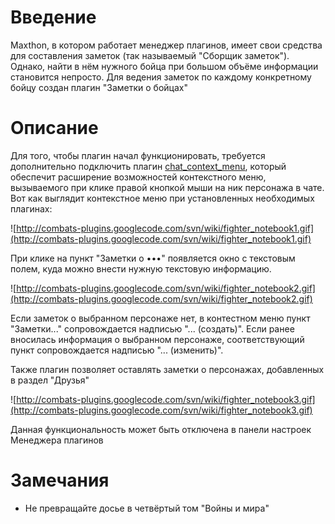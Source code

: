 # Введение #

Maxthon, в котором работает менеджер плагинов, имеет свои средства для составления заметок (так называемый "Сборщик заметок"). Однако, найти в нём нужного бойца при большом объёме информации становится непросто. Для ведения заметок по каждому конкретному бойцу создан плагин "Заметки о бойцах"

# Описание #

Для того, чтобы плагин начал функционировать, требуется дополнительно подключить плагин [chat\_context\_menu](chat_context_menu.md), который обеспечит расширение возможностей контекстного меню, вызываемого при клике правой кнопкой мыши на ник персонажа в чате. Вот как выглядит контекстное меню при установленных необходимых плагинах:

![http://combats-plugins.googlecode.com/svn/wiki/fighter_notebook1.gif](http://combats-plugins.googlecode.com/svn/wiki/fighter_notebook1.gif)

При клике на пункт "Заметки о •••" появляется окно с текстовым полем, куда можно внести нужную текстовую информацию.

![http://combats-plugins.googlecode.com/svn/wiki/fighter_notebook2.gif](http://combats-plugins.googlecode.com/svn/wiki/fighter_notebook2.gif)

Если заметок о выбранном персонаже нет, в контестном меню пункт "Заметки..." сопровождается надписью "... (создать)". Если ранее вносилась информация о выбранном персонаже, соответствующий пункт сопровождается надписью "... (изменить)".

Также плагин позволяет оставлять заметки о персонажах, добавленных в раздел "Друзья"

![http://combats-plugins.googlecode.com/svn/wiki/fighter_notebook3.gif](http://combats-plugins.googlecode.com/svn/wiki/fighter_notebook3.gif)

Данная функциональность может быть отключена в панели настроек Менеджера плагинов

# Замечания #

  * Не превращайте досье в четвёртый том "Войны и мира"